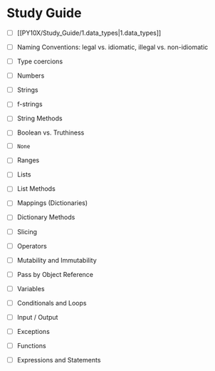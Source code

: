 # Study Guide

- [ ] [[PY10X/Study_Guide/1.data_types|1.data_types]]
- [ ] Naming Conventions: legal vs. idiomatic, illegal vs. non-idiomatic
- [ ] Type coercions
- [ ] Numbers
- [ ] Strings
- [ ] f-strings
- [ ] String Methods
- [ ] Boolean vs. Truthiness
- [ ] `None`
- [ ] Ranges
- [ ] Lists
- [ ] List Methods
- [ ] Mappings (Dictionaries)
- [ ] Dictionary Methods
- [ ] Slicing
- [ ] Operators
- [ ] Mutability and Immutability
- [ ] Pass by Object Reference
- [ ] Variables
- [ ] Conditionals and Loops
- [ ] Input / Output
- [ ] Exceptions
- [ ] Functions
- [ ] Expressions and Statements



